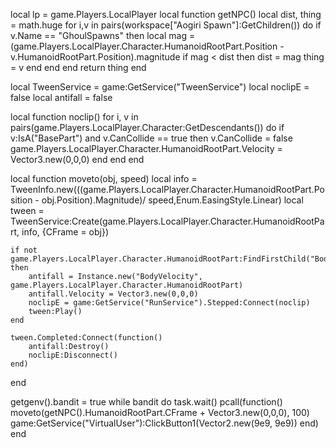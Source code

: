 local lp = game.Players.LocalPlayer
local function getNPC()
    local dist, thing = math.huge
    for i,v in pairs(workspace["Aogiri Spawn"]:GetChildren()) do
        if v.Name == "GhoulSpawns" then
            local mag = (game.Players.LocalPlayer.Character.HumanoidRootPart.Position - v.HumanoidRootPart.Position).magnitude
            if mag < dist then 
                dist = mag 
                thing = v 
            end
        end
    end
    return thing
end
 
local TweenService  = game:GetService("TweenService")
local noclipE       = false
local antifall      = false
 
local function noclip()
    for i, v in pairs(game.Players.LocalPlayer.Character:GetDescendants()) do
        if v:IsA("BasePart") and v.CanCollide == true then
            v.CanCollide = false
            game.Players.LocalPlayer.Character.HumanoidRootPart.Velocity = Vector3.new(0,0,0)
        end
    end
end
 
local function moveto(obj, speed)
    local info = TweenInfo.new(((game.Players.LocalPlayer.Character.HumanoidRootPart.Position - obj.Position).Magnitude)/ speed,Enum.EasingStyle.Linear)
    local tween = TweenService:Create(game.Players.LocalPlayer.Character.HumanoidRootPart, info, {CFrame = obj})
 
    if not game.Players.LocalPlayer.Character.HumanoidRootPart:FindFirstChild("BodyVelocity") then
        antifall = Instance.new("BodyVelocity", game.Players.LocalPlayer.Character.HumanoidRootPart)
        antifall.Velocity = Vector3.new(0,0,0)
        noclipE = game:GetService("RunService").Stepped:Connect(noclip)
        tween:Play()
    end
 
    tween.Completed:Connect(function()
        antifall:Destroy()
        noclipE:Disconnect()
    end)
end
 
getgenv().bandit = true
while bandit do task.wait()
    pcall(function()
        moveto(getNPC().HumanoidRootPart.CFrame + Vector3.new(0,0,0), 100)
        game:GetService("VirtualUser"):ClickButton1(Vector2.new(9e9, 9e9))
    end)
end
